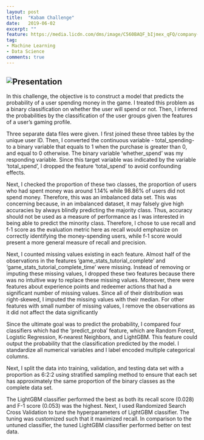 ```yaml
---
layout: post
title:  "Kabam Challenge"
date:   2019-06-02
excerpt: ""
feature: https://media.licdn.com/dms/image/C560BAQF_bIjmex_qFQ/company-logo_200_200/0?e=2159024400&v=beta&t=6yhP3lzY2Hmf5n5shPPJgmt5dN7XWRAT-cRlkuRR63U
tag:
- Machine Learning
- Data Science
comments: true
---
```

## ![Presentation](https://docs.google.com/presentation/d/1zrBBpXi_k79XopsfD2BIsnSTYmGdVBasNpyMvok8VZU/edit#slide=id.p)

In this challenge, the objective is to construct a model that predicts the probability of a user spending money in the game. I treated this problem as a binary classification on whether the user will spend or not. Then, I inferred the probabilities by the classification of the user groups given the features of a user’s gaming profile.

Three separate data files were given. I first joined these three tables by the unique user ID. Then, I converted the continuous variable - total_spending- to a binary variable that equals to 1 when the purchase is greater than 0, and equal to 0 otherwise. The binary variable ‘whether_spend’ was my responding variable. Since this target variable was indicated by the variable ‘total_spend’, I dropped the feature ‘total_spend’ to avoid confounding effects.

Next, I checked the proportion of these two classes, the proportion of users who had spent money was around 1.14% while 98.86% of users did not spend money. Therefore, this was an imbalanced data set. This was concerning because, in an imbalanced dataset, it may falsely give high accuracies by always blindly predicting the majority class. Thus, accuracy should not be used as a measure of performance as I was interested in being able to predict the minority class. Therefore, I chose to use recall and f-1 score as the evaluation metric here as recall would emphasize on correctly identifying the money-spending users, while f-1 score would present a more general measure of recall and precision.

Next, I counted missing values existing in each feature. Almost half of the observations in the features ‘game_stats_tutorial_complete’ and ‘game_stats_tutorial_complete_time’ were missing. Instead of removing or imputing these missing values, I dropped these two features because there was no intuitive way to replace these missing values. Moreover, there were features about experience points and redeemer actions that had a significant number of missing values. Since all of their distribution was right-skewed, I imputed the missing values with their median. For other features with small number of missing values, I remove the observations as it did not affect the data significantly

Since the ultimate goal was to predict the probability, I compared four classifiers which had the ‘predict_proba’ feature, which are Random Forest, Logistic Regression, K-nearest Neighbors, and LightGBM. This feature could output the probability that the classification predicted by the model. I standardize all numerical variables and I label encoded multiple categorical columns.

Next, I split the data into training, validation, and testing data set with a proportion as 6:2:2 using stratified sampling method to ensure that each set has approximately the same proportion of the binary classes as the complete data set.

The LightGBM classifier performed the best as both its recall score (0.028) and F-1 score (0.053) was the highest.  Next, I used Randomized Search Cross Validation to tune the hyperparameters of LightGBM classifier. The tuning was customized such that it maximized recall. In comparison to the untuned classifier, the tuned LightGBM classifier performed better on test data.

